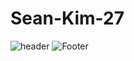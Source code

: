 # Sean-Kim-27

![header](https://capsule-render.vercel.app/api?type=waving&color=gradient&height=230&section=header&text=SeanKim's%20World&fontSize=60&fontAlignY=75&fontAlign=10)
![Footer](https://capsule-render.vercel.app/api?type=waving&color=gradient&height=160&section=footer)


